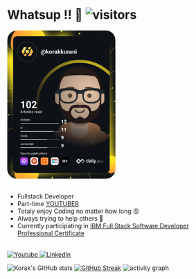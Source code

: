 # Whatsup !! 👋  ![visitors](https://visitor-badge.laobi.icu/badge?page_id=korak-997.korak-997)

<div style="display:flex; flex-wrap:wrap; width:90%;justify-content:space-between; align-items:center;">
  <a href="https://app.daily.dev/DailyDevTips"><img align="right" src="https://github.com/korak-997/korak-997/blob/master/devcard.svg" width="250" alt="Korak Kurani's Dev Card"/></a>
  <ul style="margin: 2rem 0;">
    <li>Fullstack Developer </li>
    <li>Part-time <a href="https://www.youtube.com/channel/UC9j6pieJxlXmpq0k7kV1VDg" target="_blank">YOUTUBER</a></li>
    <li>Totaly enjoy Coding no matter how long 😝</li>
    <li>Always trying to help others 🙂</li>
    <li>Currently participating in <a href="https://www.coursera.org/professional-certificates/ibm-full-stack-cloud-developer" target="_blank">IBM Full Stack Software Developer Professional Certificate</a> </li>
  </ul>
</div>
<a href="https://www.youtube.com/channel/UC9j6pieJxlXmpq0k7kV1VDg" target="_blank">
    <img
      src="https://img.shields.io/badge/YouTube-%23FF0000.svg?style=for-the-badge&logo=YouTube&logoColor=white"
      alt="Youtube"
    />
  </a>
  <a href="https://linkedin.com/in/korak-kurani-94351b235" target="_blank">
    <img
      src="https://img.shields.io/badge/linkedin-%230077B5.svg?style=for-the-badge&logo=linkedin&logoColor=white"
      alt="LinkedIn"
    />
  </a>
  
![Korak's GitHub stats](https://github-readme-stats.vercel.app/api?username=korak-997&show_icons=true&theme=transparent)
[![GitHub Streak](https://streak-stats.demolab.com?user=korak-997&theme=transparent&hide_border=true&date_format=j%20M%5B%20Y%5D)](https://git.io/streak-stats)
![activity graph](https://github-readme-activity-graph.vercel.app/graph?username=korak-997&theme=github-compact&hide_border=true)

